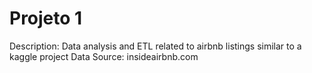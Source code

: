 # Projeto 1
Description: Data analysis and ETL related to airbnb listings similar to a kaggle project
Data Source: insideairbnb.com
